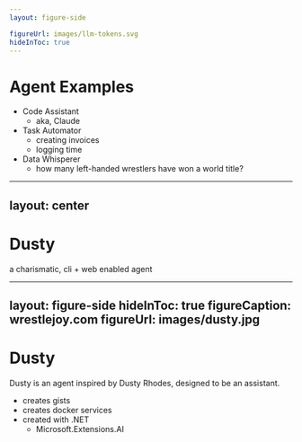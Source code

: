 ```yaml
---
layout: figure-side

figureUrl: images/llm-tokens.svg
hideInToc: true
---
```


# Agent Examples

<v-clicks>

- Code Assistant
    - aka, Claude
- Task Automator
    - creating invoices
    - logging time
- Data Whisperer
    - how many left-handed wrestlers have won a world title?

</v-clicks>

<!--
Agents aren't just for code.

**Code Assistant**:
- Agents can read your code and act on it.
- Read a file, post it as a private Gist
- Saves you from manual copy-paste and browser hops

**Task Automator**:
- Agents handle repetitive tasks. 
- “Log 2 hours for client X.”
- All about that time saving

**Data Whisperer**:
- Agents dig through data and give answers.
- Pull time logs, summarizes them, and generates a Markdown report for your boss.
- No need to write SQL or open Excel.

Transition: “Let’s meet Dusty!”
-->

---
layout: center
---

# Dusty

a charismatic, cli + web enabled agent

<!--
Not sure if anyone’s familiar with that charismatic gentleman from the ‘90s, the American Dream himself, Dusty Rhodes, but if you are... you let him know if you’ve seen any Four Horsemen hangin’ around.
-->

---
layout: figure-side
hideInToc: true
figureCaption: wrestlejoy.com
figureUrl: images/dusty.jpg
---

# Dusty

Dusty is an agent inspired by Dusty Rhodes, designed to be an assistant.

<v-click>

- creates gists
- creates docker services
- created with .NET
    - Microsoft.Extensions.AI

</v-click>

<!--
- getting an upgrade today

But, why did I choose .net?
-->